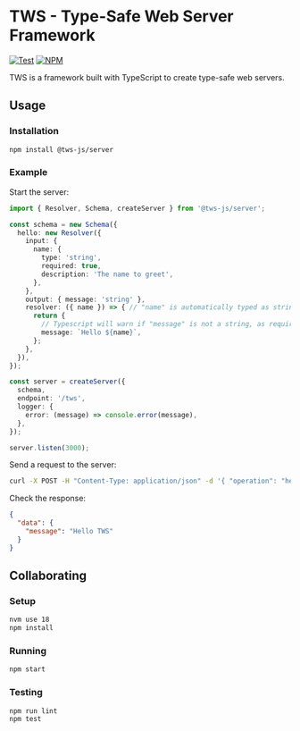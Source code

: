 # TWS - Type-Safe Web Server Framework

[![Test](https://github.com/sergiodeveloper/tws/actions/workflows/test.yml/badge.svg)](https://github.com/sergiodeveloper/tws/actions/workflows/test.yml)
[![NPM](https://img.shields.io/npm/v/@tws-js/server)](https://www.npmjs.com/package/@tws-js/server)

TWS is a framework built with TypeScript to create type-safe web servers.

## Usage

### Installation

```bash
npm install @tws-js/server
```

### Example

Start the server:

```typescript
import { Resolver, Schema, createServer } from '@tws-js/server';

const schema = new Schema({
  hello: new Resolver({
    input: {
      name: {
        type: 'string',
        required: true,
        description: 'The name to greet',
      },
    },
    output: { message: 'string' },
    resolver: ({ name }) => { // "name" is automatically typed as string from the input
      return {
        // Typescript will warn if "message" is not a string, as required by the output
        message: `Hello ${name}`,
      };
    },
  }),
});

const server = createServer({
  schema,
  endpoint: '/tws',
  logger: {
    error: (message) => console.error(message),
  },
});

server.listen(3000);
```

Send a request to the server:

```bash
curl -X POST -H "Content-Type: application/json" -d '{ "operation": "hello", "input": { "name": "TWS" } }' http://localhost:3000/tws
```

Check the response:

```json
{
  "data": {
    "message": "Hello TWS"
  }
}
```

## Collaborating

### Setup

```bash
nvm use 18
npm install
```

### Running

```bash
npm start
```

### Testing

```bash
npm run lint
npm test
```
